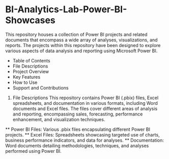 # BI-Analytics-Lab-Power-BI-Showcases
This repository houses a collection of Power BI projects and related documents that encompass a wide array of analyses, visualizations, and reports. The projects within this repository have been designed to explore various aspects of data analysis and reporting using Microsoft Power BI.

* Table of Contents
* File Descriptions
* Project Overview
* Key Features
* How to Use
* Support and Contributions

1. File Descriptions
This repository contains Power BI (.pbix) files, Excel spreadsheets, and documentation in various formats, including Word documents and Excel files. The files cover different areas of analysis and reporting, encompassing sales, forecasting, performance enhancement, and visualization techniques.

 ** Power BI Files: Various .pbix files encapsulating different Power BI projects.
 ** Excel Files: Spreadsheets showcasing targeted use of charts, business performance indicators, and data for analyses.
 ** Documentation: Word documents detailing methodologies, techniques, and analyses performed using Power BI.

